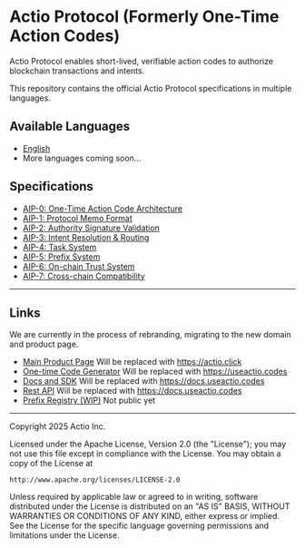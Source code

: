 # Actio Protocol (Formerly One-Time Action Codes)

Actio Protocol enables short-lived, verifiable action codes to authorize blockchain transactions and intents.

This repository contains the official Actio Protocol specifications in multiple languages.

## Available Languages

- [English](/en/)
- More languages coming soon...

## Specifications

- [AIP-0: One-Time Action Code Architecture](./en/aips/aip-0.md)
- [AIP-1: Protocol Memo Format](./en/aips/aip-1.md)
- [AIP-2: Authority Signature Validation](./en/aips/aip-2.md)
- [AIP-3: Intent Resolution & Routing](./en/aips/aip-3.md)
- [AIP-4: Task System](./en/aips/aip-4.md)
- [AIP-5: Prefix System](./en/aips/aip-5.md)
- [AIP-6: On-chain Trust System](./en/aips/aip-6.md)
- [AIP-7: Cross-chain Compatibility](./en/aips/aip-7.md)

---

## Links

We are currently in the process of rebranding, migrating to the new domain and product page.

- [Main Product Page](https://ota.codes) Will be replaced with https://actio.click
- [One-time Code Generator](https://app.ota.codes) Will be replaced with https://useactio.codes
- [Docs and SDK](https://github.com/useactio/sdk/tree/main/docs) Will be replaced with https://docs.useactio.codes
- [Rest API](https://service.ota.codes/docs) Will be replaced with https://docs.useactio.codes
- [Prefix Registry (WIP)](https://registry.actio.click) Not public yet


---

Copyright 2025 Actio Inc.

Licensed under the Apache License, Version 2.0 (the "License");
you may not use this file except in compliance with the License.
You may obtain a copy of the License at

    http://www.apache.org/licenses/LICENSE-2.0

Unless required by applicable law or agreed to in writing, software
distributed under the License is distributed on an "AS IS" BASIS,
WITHOUT WARRANTIES OR CONDITIONS OF ANY KIND, either express or implied.
See the License for the specific language governing permissions and
limitations under the License.